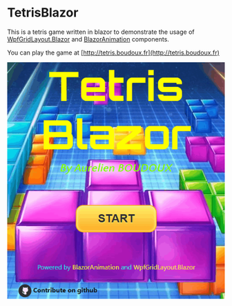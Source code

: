 # TetrisBlazor

This is a tetris game written in blazor to demonstrate the usage of [WpfGridLayout.Blazor](https://github.com/aboudoux/WpfGridLayout.Blazor) and [BlazorAnimation](https://github.com/aboudoux/BlazorAnimation) components.

You can play the game at [http://tetris.boudoux.fr](http://tetris.boudoux.fr)

![tetris animation](tetris.gif)